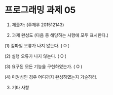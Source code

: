 # 프로그래밍 과제 05

1. 제출자:   (주재우 201512143)

2. 과제 완성도 (다음 중 해당하는 사항에 모두 표시한다.)

(1) 컴파일 오류가 나지 않는다. (  O  )

(2) 실행 오류가 나지 않는다. (  O  )

(3) 요구된 모든 기능을 구현하였는가. (   O  )

(4) 미원성인 경우 어디까지 완성하였는지 기술하라.

3. 기타 사항
